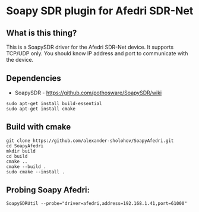 # Soapy SDR plugin for Afedri SDR-Net

## What is this thing?

This is a SoapySDR driver for the Afedri SDR-Net device. It supports TCP/UDP only. You should know IP address and port to communicate with the device. 


## Dependencies

* SoapySDR - https://github.com/pothosware/SoapySDR/wiki


```shell
sudo apt-get install build-essential
sudo apt-get install cmake

```

## Build with cmake

```shell
git clone https://github.com/alexander-sholohov/SoapyAfedri.git
cd SoapyAfedri
mkdir build
cd build
cmake ..
cmake --build . 
sudo cmake --install .
```

## Probing Soapy Afedri:

```shell
SoapySDRUtil --probe="driver=afedri,address=192.168.1.41,port=61000"
```
